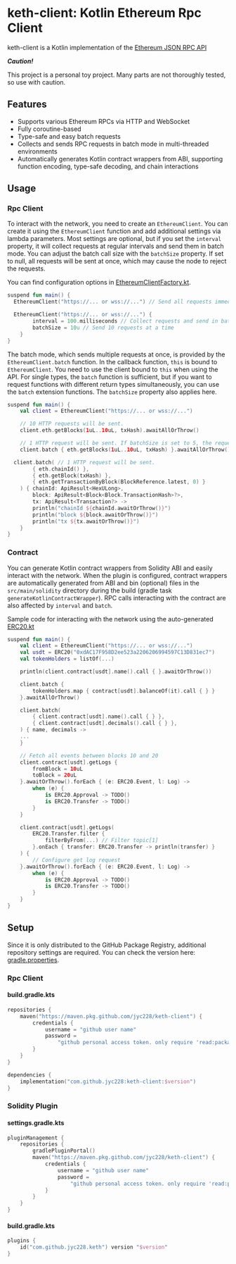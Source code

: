 # keth-client: Kotlin Ethereum Rpc Client

keth-client is a Kotlin implementation of the
[Ethereum JSON RPC API](https://ethereum.org/ko/developers/docs/apis/json-rpc/)

***Caution!***

This project is a personal toy project. Many parts are not thoroughly tested, so use with caution.

## Features

- Supports various Ethereum RPCs via HTTP and WebSocket
- Fully coroutine-based
- Type-safe and easy batch requests
- Collects and sends RPC requests in batch mode in multi-threaded environments
- Automatically generates Kotlin contract wrappers from ABI, supporting function encoding, type-safe decoding, and chain
  interactions

## Usage

### Rpc Client

To interact with the network, you need to create an `EthereumClient`. You can create it using the `EthereumClient`
function and add additional settings via lambda parameters.
Most settings are optional, but if you set the `interval` property, it will collect requests at regular intervals and
send them in batch mode.
You can adjust the batch call size with the `batchSize` property. If set to null, all requests will be sent at once,
which may cause the node to reject the requests.

You can find configuration options
in [EthereumClientFactory.kt](src/main/kotlin/com/github/jyc228/keth/client/EthereumClientFactory.kt).

```kotlin
suspend fun main() {
  EthereumClient("https://... or wss://...") // Send all requests immediately

  EthereumClient("https://... or wss://...") {
        interval = 100.milliseconds // Collect requests and send in batch every 100 milliseconds
        batchSize = 10u // Send 10 requests at a time
    }
}
```

The batch mode, which sends multiple requests at once, is provided by the `EthereumClient.batch` function. In the
callback function, `this` is bound to `EthereumClient`.
You need to use the client bound to `this` when using the API.
For single types, the `batch` function is sufficient, but if you want to request functions with different return types
simultaneously, you can use the `batch` extension functions.
The `batchSize` property also applies here.

```kotlin
suspend fun main() {
    val client = EthereumClient("https://... or wss://...")

    // 10 HTTP requests will be sent.
    client.eth.getBlocks(1uL..10uL, txHash).awaitAllOrThrow()

    // 1 HTTP request will be sent. If batchSize is set to 5, the requests will be split into 2 HTTP requests.
    client.batch { eth.getBlocks(1uL..10uL, txHash) }.awaitAllOrThrow()

  client.batch( // 1 HTTP request will be sent.
        { eth.chainId() },
        { eth.getBlock(txHash) },
        { eth.getTransactionByBlock(BlockReference.latest, 0) }
    ) { chainId: ApiResult<HexULong>,
        block: ApiResult<Block<Block.TransactionHash>?>,
        tx: ApiResult<Transaction?> ->
        println("chainId ${chainId.awaitOrThrow()}")
        println("block ${block.awaitOrThrow()}")
        println("tx ${tx.awaitOrThrow()}")
    }
}
```

### Contract

You can generate Kotlin contract wrappers from Solidity ABI and easily interact with the network.
When the plugin is configured, contract wrappers are automatically generated from ABI and bin (optional) files in the
`src/main/solidity` directory during the build (gradle task `generateKotlinContractWrapper`).
RPC calls interacting with the contract are also affected by `interval` and `batch`.

Sample code for interacting with the network using the
auto-generated [ERC20.kt](src/main/kotlin/com/github/jyc228/keth/client/contract/library/ERC20.kt)

```kotlin
suspend fun main() {
    val client = EthereumClient("https://... or wss://...")
    val usdt = ERC20("0xdAC17F958D2ee523a2206206994597C13D831ec7")
    val tokenHolders = listOf(...)

    println(client.contract[usdt].name().call { }.awaitOrThrow())

    client.batch {
        tokenHolders.map { contract[usdt].balanceOf(it).call { } }
    }.awaitAllOrThrow()

    client.batch(
        { client.contract[usdt].name().call { } },
        { client.contract[usdt].decimals().call { } },
    ) { name, decimals ->
    ...
    }

    // Fetch all events between blocks 10 and 20
    client.contract[usdt].getLogs {
        fromBlock = 10uL
        toBlock = 20uL
    }.awaitOrThrow().forEach { (e: ERC20.Event, l: Log) ->
        when (e) {
            is ERC20.Approval -> TODO()
            is ERC20.Transfer -> TODO()
        }
    }

    client.contract[usdt].getLogs(
        ERC20.Transfer.filter {
            filterByFrom(...) // Filter topic[1]
        }.onEach { transfer: ERC20.Transfer -> println(transfer) }
    ) {
        // Configure get log request
    }.awaitOrThrow().forEach { (e: ERC20.Event, l: Log) ->
        when (e) {
            is ERC20.Approval -> TODO()
            is ERC20.Transfer -> TODO()
        }
    }
}
```

## Setup

Since it is only distributed to the GitHub Package Registry, additional repository settings are required.
You can check the version here: [gradle.properties](gradle.properties).

### Rpc Client

#### build.gradle.kts

```kotlin
repositories {
    maven("https://maven.pkg.github.com/jyc228/keth-client") {
        credentials {
            username = "github user name"
            password =
                "github personal access token. only require 'read:packages' scope. you can generate via https://github.com/settings/tokens"
        }
    }
}

dependencies {
    implementation("com.github.jyc228:keth-client:$version")
}
```

### Solidity Plugin

#### settings.gradle.kts

```kotlin
pluginManagement {
    repositories {
        gradlePluginPortal()
        maven("https://maven.pkg.github.com/jyc228/keth-client") {
            credentials {
                username = "github user name"
                password =
                    "github personal access token. only require 'read:packages' scope. you can generate via https://github.com/settings/tokens"
            }
        }
    }
}
```

#### build.gradle.kts

```kotlin
plugins {
    id("com.github.jyc228.keth") version "$version"
}
```